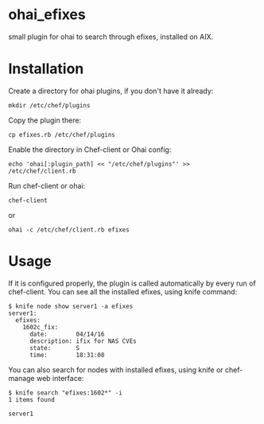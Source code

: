 # ohai_efixes

small plugin for ohai to search through efixes, installed on AIX.

Installation
============

Create a directory for ohai plugins, if you don't have it already:

    mkdir /etc/chef/plugins
  
Copy the plugin there:

    cp efixes.rb /etc/chef/plugins

Enable the directory in Chef-client or Ohai config:

    echo 'ohai[:plugin_path] << "/etc/chef/plugins"' >> /etc/chef/client.rb

Run chef-client or ohai:

    chef-client

or

    ohai -c /etc/chef/client.rb efixes

Usage
=====

If it is configured properly, the plugin is called automatically by every run of chef-client. You can see all the installed efixes, using knife command:

    $ knife node show server1 -a efixes
    server1:
      efixes:
        1602c_fix:
          date:        04/14/16
          description: ifix for NAS CVEs
          state:       S
          time:        18:31:08

You can also search for nodes with installed efixes, using knife or chef-manage web interface:

    $ knife search "efixes:1602*" -i
    1 items found
    
    server1

